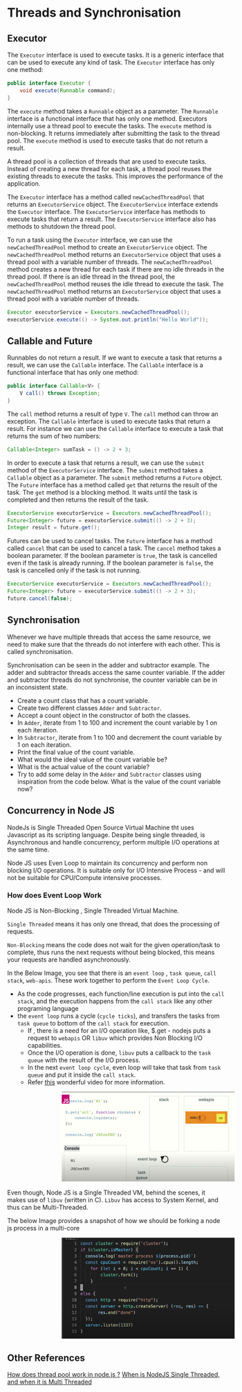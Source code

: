 # Threads and Synchronisation

## Executor

The `Executor` interface is used to execute tasks. It is a generic interface that can be used to execute any kind of task. The `Executor` interface has only one method:

```java
public interface Executor {
    void execute(Runnable command);
}
```

The `execute` method takes a `Runnable` object as a parameter. The `Runnable` interface is a functional interface that has only one method. Executors internally use a thread pool to execute the tasks. The `execute` method is non-blocking. It returns immediately after submitting the task to the thread pool. The `execute` method is used to execute tasks that do not return a result.

A thread pool is a collection of threads that are used to execute tasks.
Instead of creating a new thread for each task, a thread pool reuses the existing threads to execute the tasks. This improves the performance of the application.

The `Executor` interface has a method called `newCachedThreadPool` that returns an `ExecutorService` object. The `ExecutorService` interface extends the `Executor` interface. The `ExecutorService` interface has methods to execute tasks that return a result. The `ExecutorService` interface also has methods to shutdown the thread pool.

To run a task using the `Executor` interface, we can use the `newCachedThreadPool` method to create an `ExecutorService` object. The `newCachedThreadPool` method returns an `ExecutorService` object that uses a thread pool with a variable number of threads. The `newCachedThreadPool` method creates a new thread for each task if there are no idle threads in the thread pool. If there is an idle thread in the thread pool, the `newCachedThreadPool` method reuses the idle thread to execute the task. The `newCachedThreadPool` method returns an `ExecutorService` object that uses a thread pool with a variable number of threads.

```java
Executor executorService = Executors.newCachedThreadPool();
executorService.execute(() -> System.out.println("Hello World"));
```

## Callable and Future

Runnables do not return a result. If we want to execute a task that returns a result, we can use the `Callable` interface. The `Callable` interface is a functional interface that has only one method:

```java
public interface Callable<V> {
    V call() throws Exception;
}
```

The `call` method returns a result of type `V`. The `call` method can throw an exception. The `Callable` interface is used to execute tasks that return a result.
For instance we can use the `Callable` interface to execute a task that returns the sum of two numbers:

```java
Callable<Integer> sumTask = () -> 2 + 3;
```

In order to execute a task that returns a result, we can use the `submit` method of the `ExecutorService` interface. The `submit` method takes a `Callable` object as a parameter. The `submit` method returns a `Future` object. The `Future` interface has a method called `get` that returns the result of the task. The `get` method is a blocking method. It waits until the task is completed and then returns the result of the task.

```java
ExecutorService executorService = Executors.newCachedThreadPool();
Future<Integer> future = executorService.submit(() -> 2 + 3);
Integer result = future.get();
```

Futures can be used to cancel tasks. The `Future` interface has a method called `cancel` that can be used to cancel a task. The `cancel` method takes a boolean parameter. If the boolean parameter is `true`, the task is cancelled even if the task is already running. If the boolean parameter is `false`, the task is cancelled only if the task is not running.

```java
ExecutorService executorService = Executors.newCachedThreadPool();
Future<Integer> future = executorService.submit(() -> 2 + 3);
future.cancel(false);
```

## Synchronisation

Whenever we have multiple threads that access the same resource, we need to make sure that the threads do not interfere with each other. This is called synchronisation.

Synchronisation can be seen in the adder and subtractor example. The adder and subtractor threads access the same counter variable. If the adder and subtractor threads do not synchronise, the counter variable can be in an inconsistent state.

* Create a count class that has a count variable.
* Create two different classes `Adder` and `Subtractor`.
* Accept a count object in the constructor of both the classes.
* In `Adder`, iterate from 1 to 100 and increment the count variable by 1 on each iteration.
* In `Subtractor`, iterate from 1 to 100 and decrement the count variable by 1 on each iteration.
* Print the final value of the count variable.
* What would the ideal value of the count variable be?
* What is the actual value of the count variable?
* Try to add some delay in the `Adder` and `Subtractor` classes using inspiration from the code below. What is the value of the count variable now?

## Concurrency in Node JS
NodeJs is Single Threaded Open Source Virtual Machine tht uses Javascript as its scripting language.
Despite being single threaded, is Asynchronous and handle concurrency, perform multiple I/O operations at the same time.

Node JS uses Even Loop to maintain its concurrency and perform non blocking I/O operations.
It is suitable only for I/O Intensive Process - and will not be suitable for CPU/Compute intensive processes.

### How does Event Loop Work
Node JS is Non-Blocking , Single Threaded Virtual Machine.

`Single Threaded` means it has only one thread, that does the processing of requests.

`Non-Blocking` means the code does not wait for the given operation/task to complete, thus runs the next requests without being blocked, this means your requests are handled asynchronously.  

In the Below Image, you see that there is an `event loop` , `task queue`, `call stack`, `web-apis`. These work together to perform the `Event Loop Cycle`.
* As the code progresses, each function/line execution is put into the `call stack`, and the execution happens from the `call stack` like any other programing language
* the `event loop` runs a cycle (`cycle ticks`), and transfers the tasks from `task queue` to bottom of the `call stack` for execution.
  * If , there is a need for an I/O operation like, $.get - nodejs puts a request to  `webapis` OR `libuv` which provides Non Blocking I/O capabilities.
  * Once the I/O operation is done, `libuv` puts a callback to the `task queue` with the result of the I/O process.
  * In the next `event loop cycle`, even loop will take that task from `task queue` and put it inside the `call stack`.
  * Refer [this](https://www.youtube.com/watch?v=8aGhZQkoFbQ)  wonderful video for more information.

<img style="margin-left:25%" src="images/event-loop-demo.png" width="400"></img>

Even though, Node JS is a Single Threaded VM, behind the scenes, it makes use of `libuv` (written in C).
`Libuv` has access to System Kernel, and thus can be Multi-Threaded.

The below Image provides a snapshot of how we should be forking a node js process in a multi-core 

<img style="margin-left:25%" src="images/multicore-code.png" width="400"></img>



## Other References
[How does thread pool work in node.js ?](https://medium.com/@r_joydip/how-does-thread-pool-work-in-node-js-c48f3b3662a9)
[When is NodeJS Single Threaded, and when it is Multi Threaded](https://www.youtube.com/watch?v=gMtchRodC2I)